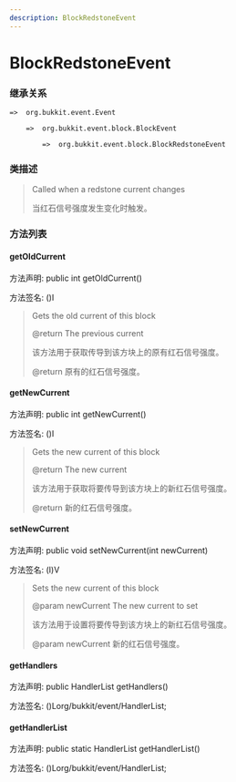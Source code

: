 ```yaml
---
description: BlockRedstoneEvent
---
```


# BlockRedstoneEvent

### 继承关系

    =>  org.bukkit.event.Event

        =>  org.bukkit.event.block.BlockEvent

            =>  org.bukkit.event.block.BlockRedstoneEvent

### 类描述

> Called when a redstone current changes
>
> 当红石信号强度发生变化时触发。

### 方法列表

#### getOldCurrent

方法声明: public int getOldCurrent()

方法签名: ()I

> Gets the old current of this block
>
> @return The previous current
>
> 该方法用于获取传导到该方块上的原有红石信号强度。
>
> @return 原有的红石信号强度。

#### getNewCurrent

方法声明: public int getNewCurrent()

方法签名: ()I

> Gets the new current of this block
>
> @return The new current
>
> 该方法用于获取将要传导到该方块上的新红石信号强度。
>
> @return 新的红石信号强度。

#### setNewCurrent

方法声明: public void setNewCurrent(int newCurrent)

方法签名: (I)V

> Sets the new current of this block
>
> @param newCurrent The new current to set
>
> 该方法用于设置将要传导到该方块上的新红石信号强度。
>
> @param newCurrent 新的红石信号强度。

#### getHandlers

方法声明: public HandlerList getHandlers()

方法签名: ()Lorg/bukkit/event/HandlerList;

#### getHandlerList

方法声明: public static HandlerList getHandlerList()

方法签名: ()Lorg/bukkit/event/HandlerList;
